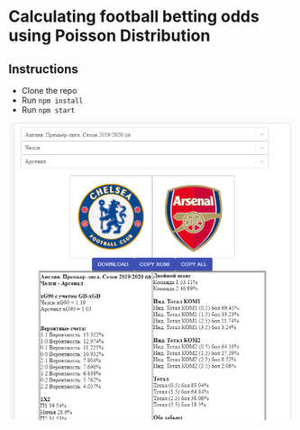 # Calculating football betting odds using Poisson Distribution

## Instructions

* Clone the repo
* Run `npm install`
* Run `npm start`

![Пример работы](/src/images/deepbetbot.png)

